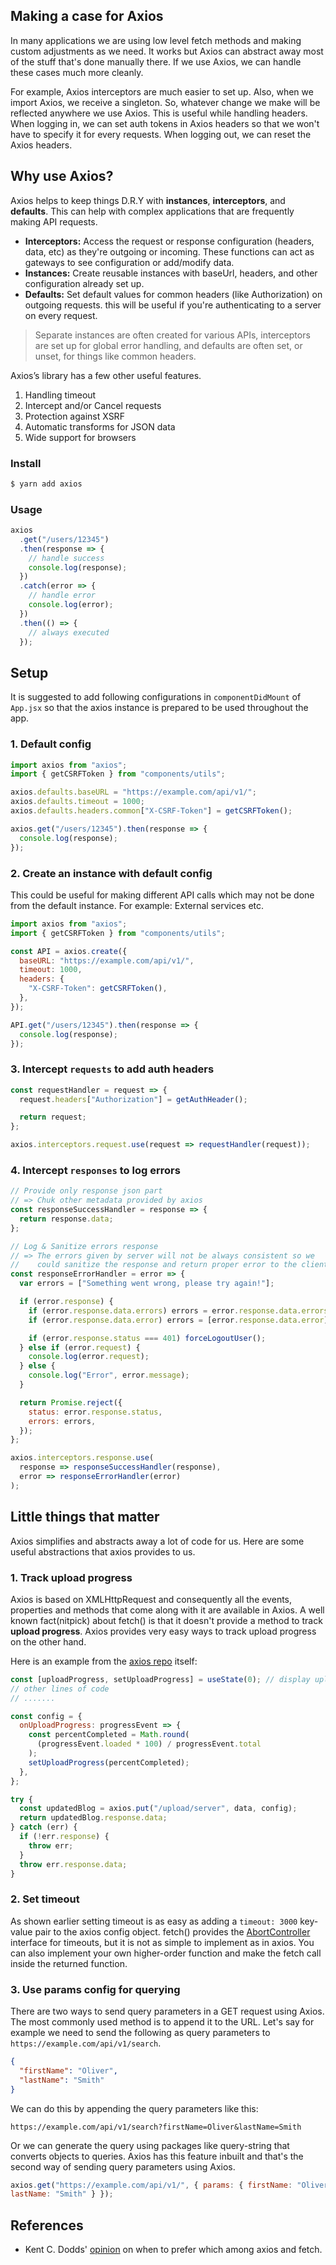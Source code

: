 ## Making a case for Axios

In many applications we are using low level fetch methods and making custom
adjustments as we need. It works but Axios can abstract away most of the stuff
that's done manually there. If we use Axios, we can handle these cases much more
cleanly.

For example, Axios interceptors are much easier to set up. Also, when we import
Axios, we receive a singleton. So, whatever change we make will be reflected
anywhere we use Axios. This is useful while handling headers. When logging in,
we can set auth tokens in Axios headers so that we won't have to specify it for
every requests. When logging out, we can reset the Axios headers.

## Why use Axios?

Axios helps to keep things D.R.Y with **instances**, **interceptors**, and
**defaults**. This can help with complex applications that are frequently making
API requests.

- **Interceptors:** Access the request or response configuration (headers, data,
  etc) as they're outgoing or incoming. These functions can act as gateways to
  see configuration or add/modify data.
- **Instances:** Create reusable instances with baseUrl, headers, and other
  configuration already set up.
- **Defaults:** Set default values for common headers (like Authorization) on
  outgoing requests. this will be useful if you're authenticating to a server on
  every request.

> Separate instances are often created for various APIs, interceptors are set up
> for global error handling, and defaults are often set, or unset, for things
> like common headers.

Axios’s library has a few other useful features.

1. Handling timeout
2. Intercept and/or Cancel requests
3. Protection against XSRF
4. Automatic transforms for JSON data
5. Wide support for browsers

### Install

```bash
$ yarn add axios
```

### Usage

```javascript
axios
  .get("/users/12345")
  .then(response => {
    // handle success
    console.log(response);
  })
  .catch(error => {
    // handle error
    console.log(error);
  })
  .then(() => {
    // always executed
  });
```

## Setup

It is suggested to add following configurations in `componentDidMount` of
`App.jsx` so that the axios instance is prepared to be used throughout the app.

### 1. Default config

```javascript
import axios from "axios";
import { getCSRFToken } from "components/utils";

axios.defaults.baseURL = "https://example.com/api/v1/";
axios.defaults.timeout = 1000;
axios.defaults.headers.common["X-CSRF-Token"] = getCSRFToken();

axios.get("/users/12345").then(response => {
  console.log(response);
});
```

### 2. Create an instance with default config

This could be useful for making different API calls which may not be done from
the default instance. For example: External services etc.

```javascript
import axios from "axios";
import { getCSRFToken } from "components/utils";

const API = axios.create({
  baseURL: "https://example.com/api/v1/",
  timeout: 1000,
  headers: {
    "X-CSRF-Token": getCSRFToken(),
  },
});

API.get("/users/12345").then(response => {
  console.log(response);
});
```

### 3. Intercept `requests` to add auth headers

```javascript
const requestHandler = request => {
  request.headers["Authorization"] = getAuthHeader();

  return request;
};

axios.interceptors.request.use(request => requestHandler(request));
```

### 4. Intercept `responses` to log errors

```javascript
// Provide only response json part
// => Chuk other metadata provided by axios
const responseSuccessHandler = response => {
  return response.data;
};

// Log & Sanitize errors response
// => The errors given by server will not be always consistent so we
//    could sanitize the response and return proper error to the client.
const responseErrorHandler = error => {
  var errors = ["Something went wrong, please try again!"];

  if (error.response) {
    if (error.response.data.errors) errors = error.response.data.errors;
    if (error.response.data.error) errors = [error.response.data.error];

    if (error.response.status === 401) forceLogoutUser();
  } else if (error.request) {
    console.log(error.request);
  } else {
    console.log("Error", error.message);
  }

  return Promise.reject({
    status: error.response.status,
    errors: errors,
  });
};

axios.interceptors.response.use(
  response => responseSuccessHandler(response),
  error => responseErrorHandler(error)
);
```

## Little things that matter

Axios simplifies and abstracts away a lot of code for us. Here are some useful
abstractions that axios provides to us.

### 1. Track upload progress

Axios is based on XMLHttpRequest and consequently all the events, properties and
methods that come along with it are available in Axios. A well known
fact(nitpick) about fetch() is that it doesn't provide a method to track
**upload progress**. Axios provides very easy ways to track upload progress on
the other hand.

Here is an example from the
[axios repo](https://github.com/axios/axios/blob/master/examples/upload/index.html)
itself:

```javascript
const [uploadProgress, setUploadProgress] = useState(0); // display uploadProgress value in a loader
// other lines of code
// .......

const config = {
  onUploadProgress: progressEvent => {
    const percentCompleted = Math.round(
      (progressEvent.loaded * 100) / progressEvent.total
    );
    setUploadProgress(percentCompleted);
  },
};

try {
  const updatedBlog = axios.put("/upload/server", data, config);
  return updatedBlog.response.data;
} catch (err) {
  if (!err.response) {
    throw err;
  }
  throw err.response.data;
}
```

### 2. Set timeout

As shown earlier setting timeout is as easy as adding a `timeout: 3000`
key-value pair to the axios config object. fetch() provides the
[AbortController](https://developer.mozilla.org/en-US/docs/Web/API/AbortController)
interface for timeouts, but it is not as simple to implement as in axios. You
can also implement your own higher-order function and make the fetch call inside
the returned function.

### 3. Use params config for querying

There are two ways to send query parameters in a GET request using Axios. The
most commonly used method is to append it to the URL. Let's say for example we
need to send the following as query parameters to
`https://example.com/api/v1/search`.

```json
{
  "firstName": "Oliver",
  "lastName": "Smith"
}
```

We can do this by appending the query parameters like this:

```plaintext
https://example.com/api/v1/search?firstName=Oliver&lastName=Smith
```

Or we can generate the query using packages like query-string that converts
objects to queries. Axios has this feature inbuilt and that's the second way of
sending query parameters using Axios.

```js
axios.get("https://example.com/api/v1/", { params: { firstName: "Oliver",
lastName: "Smith" } });
```

## References

- Kent C. Dodds'
  [opinion](https://kentcdodds.com/blog/replace-axios-with-a-simple-custom-fetch-wrapper)
  on when to prefer which among axios and fetch.
